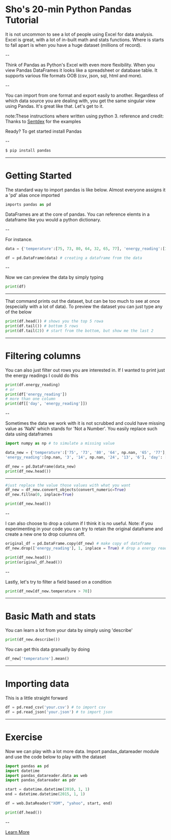 # Sho's 20-min Python Pandas Tutorial

It is not uncommon to see a lot of people using Excel for data analysis. Excel is great, with a lot of in-built math and stats functions. Where is starts to fall apart is when you have a huge dataset (millions of record).

--

Think of Pandas as Python's Excel with even more flexibility. When you view Pandas DataFrames it looks like a spreadsheet or database table.
It supports various file formats OOB (csv, json, sql, html and more).

--

You can import from one format and export easily to another. Regardless of which data source you are dealing with, you get the same singular view using Pandas. It's great like that.
Let's get to it.

note:These instructions where written using python 3.
reference and credit: Thanks to [Sentdex](https://pythonprogramming.net/data-analysis-python-pandas-tutorial-introduction/) for the examples

Ready? To get started install Pandas

--

```bash
$ pip install pandas
```
---

# Getting Started
The standard way to import pandas is like below. Almost everyone assigns it a 'pd' alias once imported

```python
imports pandas as pd
```

DataFrames are at the core of pandas. You can reference elemts in a dataframe like you would a python dictionary.

--

For instance.

```python
data = {'temperature':[75, 73, 80, 64, 32, 65, 77], 'energy_reading':[11, 3, 14, 18, 24, 13, 6], 'day': [1, 2, 3, 4, 5, 6, 7]}

df = pd.DataFrame(data) # creating a dataframe from the data
```
--

Now we can preview the data by simply typing

```python
print(df)
```
---

That command prints out the dataset, but can be too much to see at once (especially with a lot of data). To preview the dataset you can just type any of the below

```python
print(df.head()) # shows you the top 5 rowa
print(df.tail()) # bottom 5 rows
print(df.tail(2)) # start from the bottom, but show me the last 2
```
---

# Filtering columns 

You can also just filter out rows you are interested in. If I wanted to print just the energy readings I could do this

```python
print(df.energy_reading) 
# or
print(df['energy_reading'])
# more than one column
print(df[['day', 'energy_reading']])
```
--

Sometimes the data we work with it is not scrubbed and could have missing value as 'NaN' which stands for 'Not a Number'. You easily replace such data using dataframes

```python
import numpy as np # to simulate a missing value

data_new = {'temperature':['75', '73', '80', '64', np.nan, '65', '77'],
'energy_reading':[np.nan, '3', '14', np.nan, '24', '13', '6'], 'day': [1, 2, 3, 4, 5, 6, 7]}

df_new = pd.DataFrame(data_new)
print(df_new.head())
```
---

```python
#just replace the value those values with what you want
df_new = df_new.convert_objects(convert_numeric=True)
df_new.fillna(0, inplace=True)

print(df_new.head())
```
--

I can also choose to drop a column if I think it is no useful. Note: if you experimenting in your code you can try to retain the original dataframe and create a new one to drop columns off.

```python
original_df = pd.DataFrame.copy(df_new) # make copy of dataframe
df_new.drop(['energy_reading'], 1, inplace = True) # drop a energy reading

print(df_new.head())
print(original_df.head())
```
--

Lastly, let's try to filter a field based on a condition

```python
print(df_new[df_new.temperature > 70])
```

---
# Basic Math and stats

You can learn a lot from your data by simply using 'describe'

```python
print(df_new.describe())
```
You can get this data granually by doing

```python
df_new['temperature'].mean()
```
---

# Importing data 

This is a little straight forward

```python
df = pd.read_csv('your.csv') # to import csv
df = pd.read_json('your.json') # to import json
```

---

# Exercise

Now we can play with a lot more data. Import pandas_datareader module and use the code below to play with the dataset 

```python
import pandas as pd
import datetime
import pandas_datareader.data as web
import pandas_datareader as pdr

start = datetime.datetime(2010, 1, 1)
end = datetime.datetime(2015, 1, 1)

df = web.DataReader("XOM", "yahoo", start, end)

print(df.head())
```
--

[Learn More](https://www.youtube.com/watch?v=9d5-Ti6onew)





